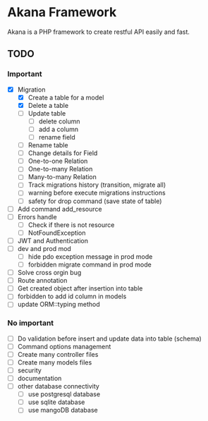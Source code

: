 # Akana Framework

Akana is a PHP framework to create restful API easily and fast.

## TODO

### Important

- [x] Migration
  - [x] Create a table for a model
  - [x] Delete a table
  - [ ] Update table
    - [ ] delete column
    - [ ] add a column
    - [ ] rename field
  - [ ] Rename table
  - [ ] Change details for Field
  - [ ] One-to-one Relation
  - [ ] One-to-many Relation
  - [ ] Many-to-many Relation
  - [ ] Track migrations history (transition, migrate all)
  - [ ] warning before execute migrations instructions
  - [ ] safety for drop command (save state of table)
- [ ] Add command add_resource
- [ ] Errors handle
  - [ ] Check if there is not resource
  - [ ] NotFoundException

- [ ] JWT and Authentication
- [ ] dev and prod mod
  - [ ] hide pdo exception message in prod mode
  - [ ] forbidden migrate command in prod mode
- [ ]  Solve cross orgin bug
- [ ] Route annotation
- [ ] Get created object after insertion into table
- [ ] forbidden to add id column in models
- [ ] update ORM::typing method

### No important

- [ ] Do validation before insert and update data into table (schema)
- [ ] Command options management
- [ ] Create many controller files
- [ ] Create many models files
- [ ] security
- [ ] documentation
- [ ] other database connectivity
  - [ ] use postgresql database
  - [ ] use sqlite database
  - [ ] use mangoDB database
